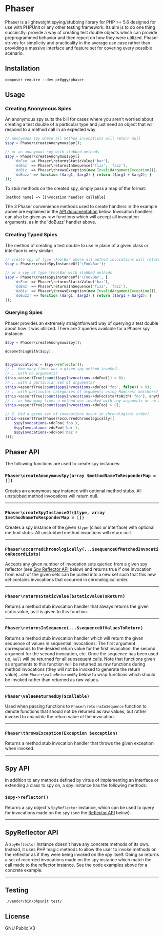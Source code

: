 # Phaser
Phaser is a lightweight spying/stubbing library for PHP >= 5.6 designed for use with PHPUnit or any other testing framework.  Its aim is to do one thing succinctly: provide a way of creating test double objects which can provide preprogrammed behavior and then report on how they were utilized.  Phaser strives for simplicity and practicality in the average use case rather than providing a massive interface and feature set for covering every possible scenario.

## Installation
    composer require --dev pr0ggy/phaser

## Usage
### Creating Anonymous Spies
An anonymous spy suits the bill for cases where you aren't worried about creating a test double of a particular type and just need an object that will respond to a method call in an expected way:
```php
// anonymous spy where all method invocations will return null
$spy = Phaser\createAnonymousSpy();

// or an anonymous spy with stubbed methods
$spy = Phaser\createAnonymousSpy([
    'doFoo' => Phaser\returnsStaticValue('bar'),
    'doBaz' => Phaser\returnsInSequence('fizz', 'fazz'),
    'doBiz' => Phaser\throwsException(new InvalidArgumentException()),
    'doBuzz' => function ($arg1, $arg2) { return ($arg1 + $arg2); }
]);
```

To stub methods on the created spy, simply pass a map of the format:  

    [method name] => [invocation handler callable]

The 3 Phaser convenience methods used to create handlers in the example above are explained in the [API documentation](#phaser-api) below. Invocation handlers can also be given as raw functions which will accept all invocation arguments, as in the 'doBuzz' handler above.

### Creating Typed Spies
The method of creating a test double to use in place of a given class or interface is very similar:
```php
// create spy of type \Foo\Bar where all method invocations will return null
$spy = Phaser\createSpyInstanceOf('\Foo\Bar');

// or a spy of type \Foo\Bar with stubbed methods
$spy = Phaser\createSpyInstanceOf('\Foo\Bar', [
    'doFoo' => Phaser\returnsStaticValue('bar'),
    'doBaz' => Phaser\returnsInSequence('fizz', 'fazz'),
    'doBiz' => Phaser\throwsException(new InvalidArgumentException()),
    'doBuzz' => function ($arg1, $arg2) { return ($arg1 + $arg2); }
]);
```

### Querying Spies
Phaser provides an extremely straightforward way of querying a test double about how it was utilized.  There are 2 queries available for a Phaser spy instance:
```php
$spy = Phaser\createAnonymousSpy();

doSomethingWith($spy);


$spyInvocations = $spy->reflector();
// 1. How many times was a given spy method invoked...
// ...with no arguments?
$this->assertTrue(count($spyInvocations->doFoo()) > 0);
// ...with a particular set of arguments?
$this->assertTrue(count($spyInvocations->doFoo('foo', false)) > 0);
// ...with particular categories of arguments using Hamcrest matchers?
$this->assertTrue(count($spyInvocations->doFoo(startsWith('foo'), anything())) > 0);
// ...or how many times a method was invoked with any arguments or no arguments
$this->assertTrue(count($spyInvocations->doFoo) > 0);

// 2. Did a given set of invocations occur in chronological order?
$this->assertTrue(Phaser\occurredChronologically([
    $spyInvocations->doFoo('foo'),
    $spyInvocations->doFoo('bar'),
    $spyInvocations->doFoo('baz')
]));
```

## Phaser API

The following functions are used to create spy instances:

### `Phaser\createAnonymousSpy(array $methodNameToResponderMap = [])`

Creates an anonymous spy instance with optional method stubs. All unstubbed method invocations will return null.

---

### `Phaser\createSpyInstanceOf($type, array $methodNameToResponderMap = [])`

Creates a spy instance of the given `$type` (class or interface) with optional method stubs. All unstubbed method invoctions will return null.

---

### `Phaser\occurredChronologically(...$sequenceOfMatchedInvocationRecordLists)`

Accepts any given number of invocation sets queried from a given spy reflector (see [Spy Reflector API](#spyreflector-api) below) and returns true if one invocation from each of the given sets can be pulled into a new set such that this new set contains invocations that occurred in chronological order.

---

### `Phaser\returnsStaticValue($staticValueToReturn)`

Returns a method stub invocation handler that always returns the given static value, as it is given to this function.

---

### `Phaser\returnsInSequence(...$sequenceOfValuesToReturn)`

Returns a method stub invocation handler which will return the given sequence of values in sequential invocations.  The first argument corresponds to the desired return value for the first invocation, the second argument for the second invocation, etc.  Once the sequence has been used up, `null` will be returned for all subsequent calls.  Note that functions given as arguments to this function will be returned as raw functions during method invocations (they will not be invoked to generate the return value)...see `Phaser\valueReturnedBy` below to wrap functions which should be invoked rather than returned as raw values.

---

### `Phaser\valueReturnedBy($callable)`

Used when passing functions to `Phaser\returnsInSequence` function to denote functions that should not be returned as raw values, but rather invoked to _calculate_ the return value of the invocation.

---

### `Phaser\throwsException(Exception $exception)`

Returns a method stub invocation handler that throws the given exception when invoked.

---

## Spy API

In addition to any methods defined by virtue of implementing an interface or extending a class to spy on, a spy instance has the following methods:

### `$spy->reflector()`

Returns a spy object's `SpyReflector` instance, which can be used to query for invocations made on the spy (see the [Reflector API](#spyreflector-api) below).

---

## SpyReflector API
A `SpyReflector` instance doesn't have any concrete methods of its own.  Instead, it uses PHP magic methods to allow the user to invoke methods on the reflector as if they were being invoked on the spy itself. Doing so returns a set of recorded invocations made on the spy instance which match the call made to the reflector instance.  See the code examples above for a concrete example.

---

## Testing

    ./vendor/bin/phpunit test/

## License
GNU Public V3
